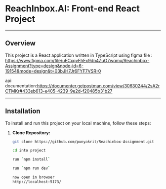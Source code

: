 # ReachInbox.AI: Front-end React Project

---

## Overview

This project is a React application written in TypeScript using 
figma file : https://www.figma.com/file/uECxqvFhEx9dn4ZuO7wqmu/Reachinbox-Assignment?type=design&node-id=6-19154&mode=design&t=03bJH7Jr6FYF7VSR-0


api documentation:https://documenter.getpostman.com/view/30630244/2sA2rCTMKr#433eb613-e405-4239-9e2d-f20485b31b27

---

## Installation

To install and run this project on your local machine, follow these steps:

1. **Clone Repository:**
   ```bash
   git clone https://github.com/punyakrit/Reachinbox-Assignment.git

   cd into project

   run `npm install`

   run `npm run dev`

   now open in browser 
   http://localhost:5173/

